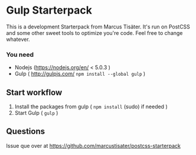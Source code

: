 # Gulp Starterpack

This is a development Starterpack from Marcus Tisäter. It's run on PostCSS and some other sweet tools to optimize you're code. Feel free to change whatever.

### You need

 * Nodejs (https://nodejs.org/en/ < 5.0.3 )
 * Gulp ( http://gulpjs.com/ ```npm install --global gulp``` )


## Start workflow

1. Install the packages from gulp ( ```npm install``` (sudo) if needed )
2. Start Gulp ( ```gulp``` )


## Questions

Issue que over at https://github.com/marcustisater/postcss-starterpack
